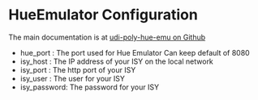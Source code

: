 

# HueEmulator Configuration

The main documentation is at [udi-poly-hue-emu on Github](https://github.com/jimboca/udi-poly-hue-emu/blob/master/README.md)

* hue_port : The port used for Hue Emulator Can keep default of 8080
* isy_host : The IP address of your ISY on the local network
* isy_port : The http port of your ISY
* isy_user : The user for your ISY
* isy_password: The password for your ISY
